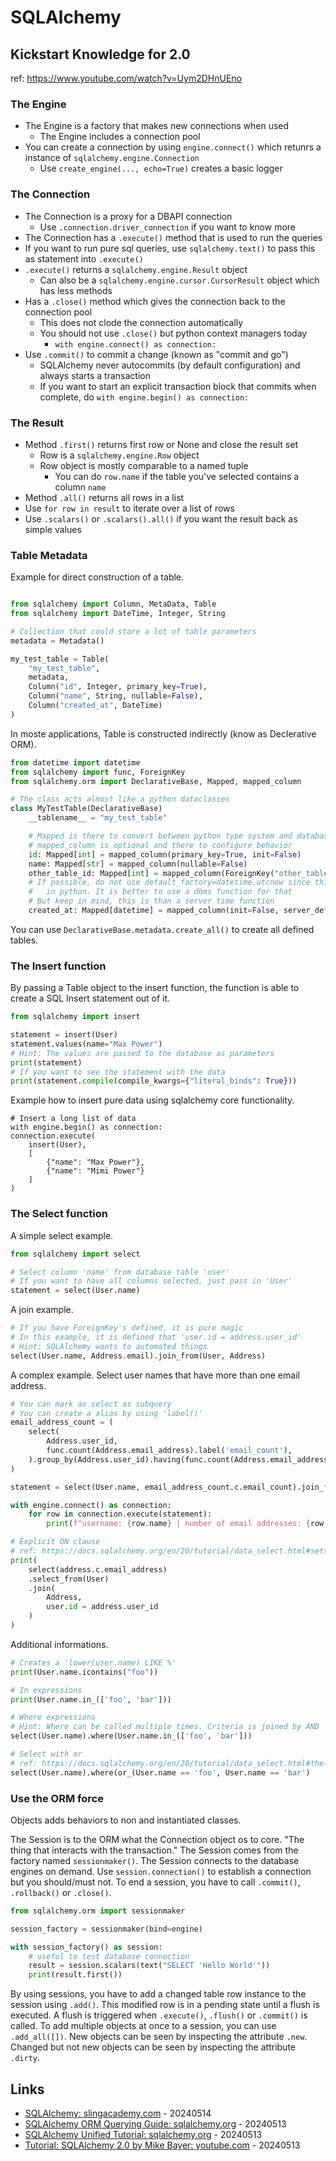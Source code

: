 # SQLAlchemy

## Kickstart Knowledge for 2.0

ref: https://www.youtube.com/watch?v=Uym2DHnUEno

### The Engine

* The Engine is a factory that makes new connections when used
  * The Engine includes a connection pool
* You can create a connection by using `engine.connect()` which retunrs a instance of `sqlalchemy.engine.Connection`
  * Use `create_engine(..., echo=True)` creates a basic logger

### The Connection

* The Connection is a proxy for a DBAPI connection
  * Use `.connection.driver_connection` if you want to know more
* The Connection has a `.execute()` method that is used to run the queries
* If you want to run pure sql queries, use `sqlalchemy.text()` to pass this as statement into `.execute()`
* `.execute()` returns a `sqlalchemy.engine.Result` object
  * Can also be a `sqlalchemy.engine.cursor.CursorResult` object which has less methods
* Has a `.close()` method which gives the connection back to the connection pool
  * This does not clode the connection automatically
  * You should not use `.close()` but python context managers today
    * `with engine.connect() as connection:`
* Use `.commit()` to commit a change (known as "commit and go")
  * SQLAlchemy never autocommits (by default configuration) and always starts a transaction
  * If you want to start an explicit transaction block that commits when complete, do `with engine.begin() as connection:`

### The Result

* Method `.first()` returns first row or None and close the result set
  * Row is a `sqlalchemy.engine.Row` object
  * Row object is mostly comparable to a named tuple
    * You can do `row.name` if the table you've selected contains a column `name`
* Method `.all()` returns all rows in a list
* Use `for row in result` to iterate over a list of rows
* Use `.scalars()` or `.scalars().all()` if you want the result back as simple values

### Table Metadata

Example for direct construction of a table.

```python

from sqlalchemy import Column, MetaData, Table
from sqlalchemy import DateTime, Integer, String

# Collection that could store a lot of table parameters
metadata = Metadata()

my_test_table = Table(
    "my_test_table",
    metadata,
    Column("id", Integer, primary_key=True),
    Column("name", String, nullable=False),
    Column("created_at", DateTime)
)
```

In moste applications, Table is constructed indirectly (know as Declerative ORM).

```python
from datetime import datetime
from sqlalchemy import func, ForeignKey
from sqlalchemy.orm import DeclarativeBase, Mapped, mapped_column

# The class acts almost like a python dataclasses
class MyTestTable(DeclarativeBase)
    __tablename__ = "my_test_table"

    # Mapped is there to convert between python type system and database typesystem
    # mapped_column is optional and there to configure behavior
    id: Mapped[int] = mapped_column(primary_key=True, init=False)
    name: Mapped[str] = mapped_column(nullable=False)
    other_table_id: Mapped[int] = mapped_column(ForeignKey("other_table.id"))
    # If possible, do not use default_factory=datetime.utcnow since this is executed
    #   in python. It is better to use a dbms function for that
    # But keep in mind, this is than a server time function
    created_at: Mapped[datetime] = mapped_column(init=False, server_default=func.now())
```

You can use `DeclarativeBase.metadata.create_all()` to create all defined tables.

### The Insert function

By passing a Table object to the insert function, the function is able to create a SQL Insert statement out of it.

```python
from sqlalchemy import insert

statement = insert(User)
statement.values(name="Max Power")
# Hint: The values are passed to the database as parameters
print(statement)
# If you want to see the statement with the data
print(statement.compile(compile_kwargs={"literal_binds": True}))
```

Example how to insert pure data using sqlalchemy core functionality.

```pyhton
# Insert a long list of data
with engine.begin() as connection:
connection.execute(
    insert(User),
    [
        {"name": "Max Power"},
        {"name": "Mimi Power"}
    ]
)
```

### The Select function

A simple select example.

```python
from sqlalchemy import select

# Select column 'name' from database table 'user'
# If you want to have all columns selected, just pass in 'User'
statement = select(User.name)
```

A join example.

```python
# If you have ForeignKey's defined, it is pure magic
# In this example, it is defined that 'user.id = address.user_id'
# Hint: SQLAlchemy wants to automated things
select(User.name, Address.email).join_from(User, Address)
```

A complex example. Select user names that have more than one email address.

```python
# You can mark as select as subquery
# You can create a alias by using 'label()'
email_address_count = (
    select(
        Address.user_id,
        func.count(Address.email_address).label('email_count'),
    ).group_by(Address.user_id).having(func.count(Address.email_address) > 1).subquery()
)

statement = select(User.name, email_address_count.c.email_count).join_from(User, email_address_count)

with engine.connect() as connection:
    for row in connection.execute(statement):
        print(f"username: {row.name} | number of email addresses: {row.email_count}")

# Explicit ON clause
# ref: https://docs.sqlalchemy.org/en/20/tutorial/data_select.html#setting-the-on-clause
print(
    select(address.c.email_address)
    .select_from(User)
    .join(
        Address,
        user.id = address.user_id
    )
)
```

Additional informations.

```python
# Creates a 'lower(user.name) LIKE %'
print(User.name.icontains("foo"))

# In expressions
print(User.name.in_(['foo', 'bar']))

# Where expressions
# Hint: Where can be called multiple times. Criteria is joined by AND
select(User.name).where(User.name.in_(['foo', 'bar']))

# Select with or
# ref: https://docs.sqlalchemy.org/en/20/tutorial/data_select.html#the-where-clause
select(User.name).where(or_(User.name == 'foo', User.name == 'bar')
```

### Use the ORM force

Objects adds behaviors to non and instantiated classes.

The Session is to the ORM what the Connection object os to core. "The thing that interacts with the transaction."
The Session comes from the factory named `sessionmaker()`.
The Session connects to the database engines on demand. Use `session.connection()` to establish a connection but you should/must not.
To end a session, you have to call `.commit()`, `.rollback()` or `.close()`.

```python
from sqlalchemy.orm import sessionmaker

session_factory = sessionmaker(bind=engine)

with session_factory() as session:
    # useful to test database connection
    result = session.scalars(text("SELECT 'Hello World'"))
    print(result.first())
```

By using sessions, you have to add a changed table row instance to the session using `.add()`. This modified row is in a pending state until a flush is executed.
A flush is triggered when `.execute()`, `.flush()` or `.commit()` is called.
To add multiple objects at once to a session, you can use `.add_all([])`.
New objects can be seen by inspecting the attribute `.new`.
Changed but not new objects can be seen by inspecting the attribute `.dirty`.

## Links

* [SQLAlchemy: slingacademy.com](https://www.slingacademy.com/cat/sqlalchemy/) - 20240514
* [SQLAlchemy ORM Querying Guide: sqlalchemy.org](https://docs.sqlalchemy.org/en/20/orm/queryguide/index.html) - 20240513
* [SQLAlchemy Unified Tutorial: sqlalchemy.org](https://docs.sqlalchemy.org/en/20/tutorial/index.html) - 20240513
* [Tutorial: SQLAlchemy 2.0 by Mike Bayer: youtube.com](https://www.youtube.com/watch?v=Uym2DHnUEno) - 20240513
